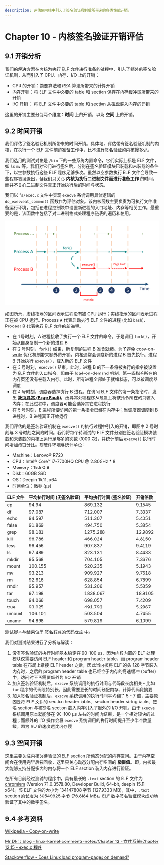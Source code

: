 ```yaml
---
description: 评估在内核中引入了签名验证机制后所带来的各类性能开销。
---
```


# Chapter 10 - 内核签名验证开销评估

## 9.1 开销分析

我们的解决方案在内核为执行 ELF 文件进行准备的过程中，引入了额外的签名验证机制，从而引入了 CPU、内存、I/O 上的开销：

* CPU 的开销：摘要算法和 _RSA_ 算法所带来的计算开销
* 内存开销：将 ELF 文件中必要的 table 和 section 保存在内存缓冲区所带来的开销
* I/O 开销： 将 ELF 文件中必要的 table 和 section 从磁盘装入内存的开销

这里的开销主要分为两个维度：**时间** 上的开销，以及 **空间** 上的开销。

## 9.2 时间开销

我们评估了签名验证机制所带来的时间开销。具体地，评估带有签名验证机制的内核，在执行一个 ELF 文件前的准备工作中，比不进行签名验证的内核慢多少。

我们选用的测试对象是 `/bin` 下的一些系统内置命令，它们实际上都是 ELF 文件，如 `ls` `mv` 等。我们对它们进行签名后，分别在签名验证模块已装载和未装载的条件下，以空参数执行这些 ELF 程序足够多次。虽然以空参数执行 ELF 文件会导致一些程序错误退出，但我们只关心 **内核为执行二进制文件而进行准备工作** 的时间，而并不关心二进制文件真正开始执行后的时间与状态。

我们以 `fs/exec.c` 文件中实现 `execve` 系统调用具体逻辑的 `do_execveat_common()` 函数作为评估对象。该内核函数主要负责为可执行文件准备运行环境，包括在进程控制块中设置新进程的入口地址、内存等相关工作。最重要的是，该函数中包括了对二进制格式处理程序链表的遍历和使用。

![&#x65F6;&#x95F4;&#x5F00;&#x9500;&#x7684;&#x8861;&#x91CF;&#x6307;&#x6807;](../.gitbook/assets/prev-test-metric.png)

如图所示，虚线指示的区间表示进程没有被 CPU 运行；实线指示的区间表示进程正在被 CPU 运行。Process A 代表启动执行 ELF 文件的进程 \(比如 `bash`\)，Process B 代表执行 ELF 文件的新进程。

* 在 1 号时刻，A 进程接收了执行一个 ELF 文件的命令，于是调用 `fork()`，开始从自身复制一个新的进程 B
* 在 2 号时刻，`fork()` 结束，新复制的进程 B 准备就绪。为了避免 [copy-on-write](https://en.wikipedia.org/wiki/Copy_on_write) 优化机制带来额外的开销，内核通常会调度新的进程 B 首先执行。进程 B 开始执行 `execve()`，载入新的 ELF 文件
* 在 3 号时刻，`execve()` 结束。此时，进程 B 的下一条将被执行的指令被设置为 ELF 文件的入口指令。但由于 load-on-demand 机制，第一条指令所在的内存页还没有被载入内存。此时，所有进程全部处于就绪状态，可以被调度器调度
* 在 4 号时刻，调度器选择执行 B 进程。在访问 ELF 文件的第一条指令时，发生 [**缺页异常 \(Page Fault\)**](https://en.wikipedia.org/wiki/Page_fault)，由异常处理程序从磁盘上将该指令所在的页装入内存；在此过程中，调度器可能会选择其它进程执行
* 在 5 号时刻，B 进程所要访问的第一条指令已经在内存中；当调度器调度到 B 进程时，B 进程真正开始运行

我们评估的是签名验证机制在 `execve()` 的执行过程中引入的开销，即图中 2 号时刻与 3 号时刻之间的时间。我们将每个待测试的 ELF 文件分别在签名验证模块装载和未装载的内核上运行足够多的次数 \(1000 次\)，并统计前后 `execve()` 执行时间增加的百分比。软硬件环境与统计单位：

* Machine：Lenovo® R720
* CPU：Intel® Core™ i7-7700HQ CPU @ 2.80GHz \* 8
* Memory：15.5 GiB
* Disk：60GB SSD
* OS：Deepin 15.11, x64
* 时间单位：微秒 \(μs\)

| ELF 文件 | 平均执行时间 \(无签名验证\) | 平均执行时间 \(签名验证\) | 开销倍数 |
| :--- | :--- | :--- | :--- |
| cp | 94.94 | 869.132 | 9.1545 |
| df | 97.087 | 712.007 | 7.3337 |
| echo | 94.597 | 511.307 | 5.4051 |
| false | 91.869 | 494.750 | 5.3854 |
| grep | 98.181 | 1275.288 | 12.9892 |
| kill | 96.786 | 466.024 | 4.8150 |
| less | 96.456 | 907.837 | 9.4119 |
| ls | 97.489 | 823.131 | 8.4433 |
| mkdir | 95.568 | 704.105 | 7.3676 |
| mount | 100.155 | 520.235 | 5.1943 |
| mv | 93.213 | 909.927 | 9.7618 |
| rm | 92.616 | 628.854 | 6.7899 |
| rmdir | 95.957 | 531.206 | 5.5359 |
| tar | 97.198 | 1838.067 | 18.9105 |
| touch | 94.066 | 698.057 | 7.4209 |
| true | 93.025 | 491.792 | 5.2867 |
| umount | 106.101 | 503.504 | 4.7455 |
| uname | 94.898 | 579.819 | 6.1099 |

测试脚本与结果位于 [签名程序的代码仓库](https://github.com/mrdrivingduck/linux-elf-binary-signer/tree/master/test) 中。

我们对测试结果进行了分析与解读：

1. 没有签名验证的执行时间基本稳定在 90-100 μs，因为内核内置的 ELF 处理模块仅需要访问 ELF header 和 program header table，而 program header table 在布局上紧接 ELF header 之后，因此当内核将 ELF 的头 128 字节装入内存时，之后的 program header table 也已经位于内存的高速缓冲 \(buffer\) 中，访问时不再需要额外的 I/O 开销
2. 加入签名验证机制后，`execve` 系统调用的执行时间与代码段长度相关 - 比如 `tar` 程序的代码段特别长，因此需要更长的时间分配内存、计算代码段摘要
3. 加入签名验证机制后，`execve` 系统调用的执行时间平均翻了 5 - 7 倍，主要原因是将 ELF 文件的 section header table、section header string table、签名 section 与被签名 section 载入内存引入了额外的 I/O 开销。由于 `execve` 系统调用原本就能够在 90-100 μs 左右的时间内结束，是一个相对较快的过程；而额外的 I/O 操作会将 `execve` 系统调用的执行时间提升至少半个数量级，因为 I/O 的速度远比内存慢

## 9.3 空间开销

这里主要关注内核为待验证的 ELF section 所动态分配的内存空间。由于内存空间会在使用完毕后被回收，这里只关心动态分配内存空间的 **极限值**。即，内核最大能够支持分配多大的内存将一个 ELF section 装入内存进行验证。

在所有目前经过测试的程序中，具有最长的 `.text` section 的 ELF 文件为 [chromium](http://www.chromium.org/Home) \(Version 71.0.3578.80, Developer Build, 64-bit, deepin 15.11 x64\)。该 ELF 文件的大小为 134147808 字节 \(127.9333 MB\)，其中，`.text` section 的长度为 80549925 字节 \(76.8184 MB\)。ELF 数字签名验证模块成功地验证了其中的数字签名。

## 9.4 参考资料

[Wikipedia - Copy-on-write](https://en.wikipedia.org/wiki/Copy-on-write)

[Mr Dk.'s blog - linux-kernel-comments-notes/Chapter 12 - 文件系统/Chapter 12.15 - exec.c 程序](https://github.com/mrdrivingduck/linux-kernel-comments-notes/blob/master/Chapter%2012%20-%20%E6%96%87%E4%BB%B6%E7%B3%BB%E7%BB%9F/Chapter%2012.15%20-%20exec.c%20%E7%A8%8B%E5%BA%8F.md)

[Stackoverflow - Does Linux load program-pages on demand?](https://stackoverflow.com/questions/19292744/does-linux-load-program-pages-on-demand)

